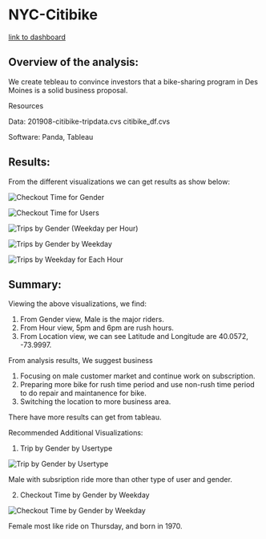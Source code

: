 # NYC-Citibike

[link to dashboard](https://public.tableau.com/app/profile/yizhe.wang/viz/NYCCityBikeChallenge_16488760370800/TripsStory?publish=yes "link to dashboard")

## Overview of the analysis: 

We create tebleau to convince investors that a bike-sharing program in Des Moines is a solid business proposal.

Resources

Data:  201908-citibike-tripdata.cvs
       citibike_df.cvs

Software:  Panda, Tableau

## Results: 

From the different visualizations we can get results as show below:


![Checkout Time for Gender](https://user-images.githubusercontent.com/95401877/161370177-2f7a5d73-69ea-4ee1-b9b4-873c43feb0a9.png)


![Checkout Time for Users](https://user-images.githubusercontent.com/95401877/161370178-671355a0-6ef7-45ac-bbe7-3dcf740bfa77.png)


![Trips by Gender (Weekday per Hour)](https://user-images.githubusercontent.com/95401877/161369191-e80d1aa5-d554-4b51-b96e-a90cc2236539.png)


![Trips by Gender by Weekday](https://user-images.githubusercontent.com/95401877/161369192-2037f9b1-7fa0-43d9-9d35-c224c51dbec9.png)


![Trips by Weekday for Each Hour](https://user-images.githubusercontent.com/95401877/161369193-2224fc10-43f1-4bdc-9238-2a205252c712.png)


## Summary: 

Viewing the above visualizations, we find:

1. From Gender view, Male is the major riders.
2. From Hour view, 5pm and 6pm are rush hours.
3. From Location view, we can see Latitude and Longitude are 40.0572, -73.9997.

From analysis results, We suggest business

1. Focusing on male customer market and continue work on subscription.
2. Preparing more bike for rush time period and use non-rush time period to do repair and maintanence for bike.
3. Switching the location to more business area.

There have more results can get from tableau. 

Recommended Additional Visualizations:

1. Trip by Gender by Usertype

![Trip by Gender by Usertype](https://user-images.githubusercontent.com/95401877/161369160-e33c2e90-2eae-4e13-a0b1-bc339e7a5018.png)

Male with subsription ride more than other type of user and gender.

2. Checkout Time by Gender by Weekday

![Checkout Time by Gender by Weekday](https://user-images.githubusercontent.com/95401877/161371597-440963f6-f282-4c16-801d-96061212e105.png)

Female most like ride on Thursday, and born in 1970. 
